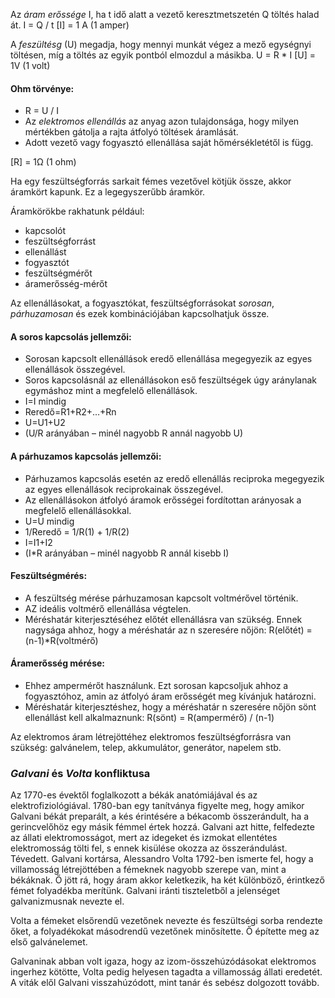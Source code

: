 Az *áram erőssége* I, ha t idő alatt a vezető keresztmetszetén Q töltés halad át. I = Q / t
[I] = 1 A (1 amper)

A *feszültésg* (U) megadja, hogy mennyi munkát végez a mező egységnyi töltésen, míg a töltés az egyik pontból elmozdul a másikba. U = R * I
[U] = 1V (1 volt)

#### Ohm törvénye:
 - R = U / I
 - Az *elektromos ellenállás* az anyag azon tulajdonsága, hogy milyen mértékben gátolja a rajta átfolyó töltések áramlását.
 - Adott vezető vagy fogyasztó ellenállása saját hőmérsékletétől is függ.

[R] = 1Ω (1 ohm) 

Ha egy feszültségforrás sarkait fémes vezetővel kötjük össze, akkor áramkört kapunk. Ez a legegyszerűbb áramkör.

Áramkörökbe rakhatunk például:
 - kapcsolót
 - feszültségforrást
 - ellenállást
 - fogyasztót
 - feszültségmérőt
 - áramerősség-mérőt

Az ellenállásokat, a fogyasztókat, feszültségforrásokat *sorosan*, *párhuzamosan* és ezek kombinációjában kapcsolhatjuk össze. 

 #### A soros kapcsolás jellemzői:
 - Sorosan kapcsolt ellenállások eredő ellenállása megegyezik az egyes ellenállások összegével.
 - Soros kapcsolásnál az ellenállásokon eső feszültségek úgy aránylanak egymáshoz mint a megfelelő ellenállások.
 - I=I mindig
 - Reredő=R1+R2+…+Rn
 - U=U1+U2
 - (U/R arányában – minél nagyobb R annál nagyobb U)


 #### A párhuzamos kapcsolás jellemzői:
 - Párhuzamos kapcsolás esetén az eredő ellenállás reciproka megegyezik az egyes ellenállások reciprokainak összegével.
 - Az ellenállásokon átfolyó áramok erősségei fordítottan arányosak a megfelelő ellenállásokkal.
 - U=U mindig
 - 1/Reredő = 1/R(1) + 1/R(2)
 - I=I1+I2
 - (I*R arányában – minél nagyobb R annál kisebb I)

 #### Feszültségmérés:
 - A feszültség mérése párhuzamosan kapcsolt voltmérővel történik.
 - AZ ideális voltmérő ellenállása végtelen.
 - Méréshatár kiterjesztéséhez előtét ellenállásra van szükség. Ennek nagysága ahhoz, hogy a méréshatár az n szeresére nőjön: R(előtét) = (n-1)*R(voltmérő)

 #### Áramerősség mérése:
 - Ehhez ampermérőt használunk. Ezt sorosan kapcsoljuk ahhoz a fogyasztóhoz, amin az átfolyó áram erősségét meg kívánjuk határozni.
 - Méréshatár kiterjesztéshez, hogy a méréshatár n szeresére nőjön sönt ellenállást kell alkalmaznunk: R(sönt) = R(ampermérő) / (n-1)

Az elektromos áram létrejöttéhez elektromos feszültségforrásra van szükség: galvánelem, telep, akkumulátor, generátor, napelem stb.

 ### *Galvani* és *Volta* konfliktusa
Az 1770-es évektől foglalkozott a békák anatómiájával és az elektrofiziológiával. 1780-ban egy tanítványa figyelte meg, hogy amikor Galvani békát preparált, a kés érintésére a békacomb összerándult, ha a gerincvelőhöz egy másik fémmel értek hozzá. Galvani azt hitte, felfedezte az állati elektromosságot, mert az idegeket és izmokat ellentétes elektromosság tölti fel, s ennek kisülése okozza az összerándulást. Tévedett. Galvani kortársa, Alessandro Volta 1792-ben ismerte fel, hogy a villamosság létrejöttében a fémeknek nagyobb szerepe van, mint a békáknak. Ő jött rá, hogy áram akkor keletkezik, ha két különböző, érintkező fémet folyadékba merítünk. Galvani iránti tiszteletből a jelenséget galvanizmusnak nevezte el. 

Volta a fémeket elsőrendű vezetőnek nevezte és feszültségi sorba rendezte őket, a folyadékokat másodrendű vezetőnek minősítette. Ő építette meg az első galvánelemet. 

Galvaninak abban volt igaza, hogy az izom-összehúzódásokat elektromos ingerhez kötötte, Volta pedig helyesen tagadta a villamosság állati eredetét. A viták elől Galvani visszahúzódott, mint tanár és sebész dolgozott tovább.
